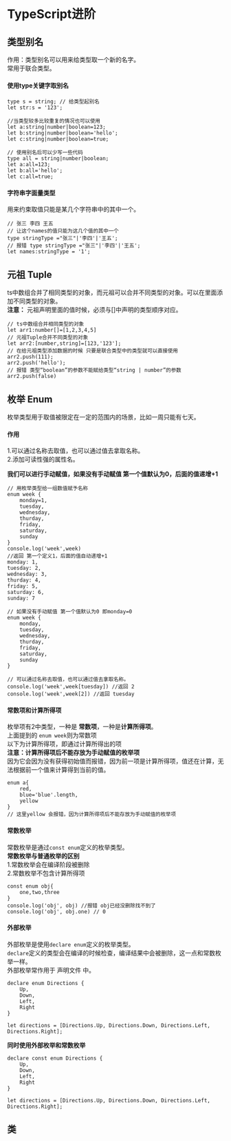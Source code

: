 # TypeScript进阶
## 类型别名
作用：类型别名可以用来给类型取一个新的名字。<br/>
常用于联合类型。
#### 使用type关键字取别名
```
type s = string; // 给类型起别名
let str:s = '123';

//当类型较多比较重复的情况也可以使用
let a:string|number|boolean=123;
let b:string|number|boolean='hello';
let c:string|number|boolean=true;

// 使用别名后可以少写一些代码
type all = string|number|boolean;
let a:all=123;
let b:all='hello';
let c:all=true;
```

#### 字符串字面量类型
用来约束取值只能是某几个字符串中的其中一个。
```
// 张三 李四 王五 
// 让这个names的值只能为这几个值的其中一个
type stringType ="张三"|'李四'|'王五';
// 报错 type stringType ="张三"|'李四'|'王五';
let names:stringType = '1';
```

## 元祖 Tuple
ts中数组合并了相同类型的对象，而元祖可以合并不同类型的对象。可以在里面添加不同类型的对象。<br/>
**注意：** 元祖声明里面的值时候，必须与[]中声明的类型顺序对应。
```
// ts中数组合并相同类型的对象
let arr1:number[]=[1,2,3,4,5]
// 元祖Tuple合并不同类型的对象
let arr2:[number,string]=[123,'123'];
// 在给元祖类型添加数据的时候 只要是联合类型中的类型就可以直接使用
arr2.push(111);
arr2.push('hello');
// 报错 类型“boolean”的参数不能赋给类型“string | number”的参数
arr2.push(false)
```

## 枚举 Enum
枚举类型用于取值被限定在一定的范围内的场景，比如一周只能有七天。<br />
#### 作用 <br />
1.可以通过名称去取值，也可以通过值去拿取名称。<br />
2.添加可读性强的属性名。<br />

**我们可以进行手动赋值，如果没有手动赋值 第一个值默认为0，后面的值递增+1**
```
// 用枚举类型给一组数值赋予名称
enum week {
    monday=1,
    tuesday,
    wednesday,
    thurday,
    friday,
    saturday,
    sunday
}
console.log('week',week)
//返回 第一个定义1，后面的值自动递增+1
monday: 1,
tuesday: 2,
wednesday: 3,
thurday: 4,
friday: 5,
saturday: 6,
sunday: 7

// 如果没有手动赋值 第一个值默认为0 即monday=0
enum week {
    monday,
    tuesday,
    wednesday,
    thurday,
    friday,
    saturday,
    sunday
}

// 可以通过名称去取值，也可以通过值去拿取名称。
console.log('week',week[tuesday]) //返回 2
console.log('week',week[2]) //返回 tuesday
```

#### 常数项和计算所得项
枚举项有2中类型，一种是 **常数项**，一种是**计算所得项**。<br/>
上面提到的 `enum week`则为常数项<br />
以下为计算所得项，即通过计算所得出的项<br/>
**注意：计算所得项后不能存放为手动赋值的枚举项** <br/>
因为它会因为没有获得初始值而报错，因为前一项是计算所得项，值还在计算，无法根据前一个值来计算得到当前的值。
```
enum a{
    red,
    blue='blue'.length,
    yellow
}
// 这里yellow 会报错，因为计算所得项后不能存放为手动赋值的枚举项
```

#### 常数枚举
常数枚举是通过`const enum`定义的枚举类型。<br />
**常数枚举与普通枚举的区别**<br />
1.常数枚举会在编译阶段被删除<br />
2.常数枚举不包含计算所得项<br />
```
const enum obj{
    one,two,three
}
console.log('obj', obj) //报错 obj已经没删除找不到了
console.log('obj', obj.one) // 0
``` 

#### 外部枚举
外部枚举是使用`declare enum`定义的枚举类型。<br/>
`declare`定义的类型会在编译的时候检查，编译结果中会被删除，这一点和常数枚举一样。<br/>
外部枚举常作用于 声明文件 中。
```
declare enum Directions {
    Up,
    Down,
    Left,
    Right
}

let directions = [Directions.Up, Directions.Down, Directions.Left, Directions.Right];
```
**同时使用外部枚举和常数枚举**
```
declare const enum Directions {
    Up,
    Down,
    Left,
    Right
}

let directions = [Directions.Up, Directions.Down, Directions.Left, Directions.Right];
```

## 类





